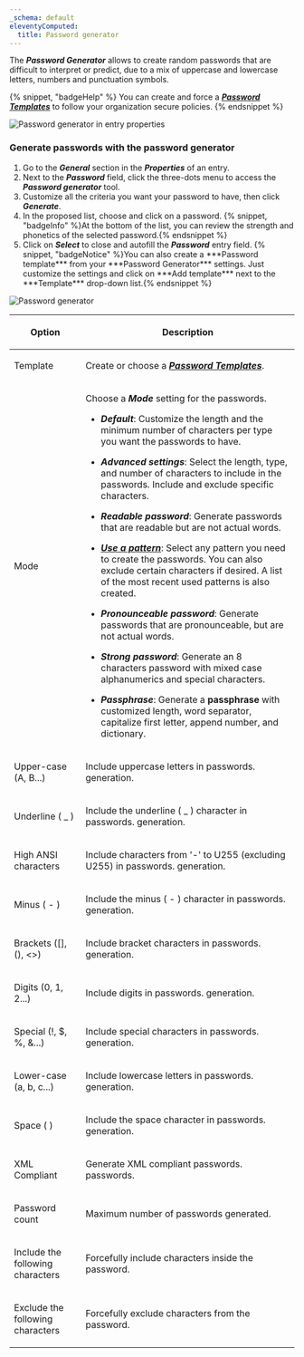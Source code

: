 ```yaml
---
_schema: default
eleventyComputed:
  title: Password generator
---
```

The ***Password Generator*** allows to create random passwords that are difficult to interpret or predict, due to a mix of uppercase and lowercase letters, numbers and punctuation symbols.

{% snippet, "badgeHelp" %}
You can create and force a [***Password Templates***](/server/web-interface/administration/templates/password-templates/) to follow your organization secure policies.
{% endsnippet %}

![Password generator in entry properties](https://cdnweb.devolutions.net/docs/docs_en_server_ServerOp4086.png)

### Generate passwords with the password generator

1. Go to the ***General*** section in the ***Properties*** of an entry.
2. Next to the ***Password*** field, click the three-dots menu to access the ***Password generator*** tool.
3. Customize all the criteria you want your password to have, then click ***Generate***.
4. In the proposed list, choose and click on a password. {% snippet, "badgeInfo" %}At the bottom of the list, you can review the strength and phonetics of the selected password.{% endsnippet %}
5. Click on ***Select*** to close and autofill the ***Password*** entry field. {% snippet, "badgeNotice" %}You can also create a \*\*\*Password template\*\*\* from your \*\*\*Password Generator\*\*\* settings. Just customize the settings and click on \*\*\*Add template\*\*\* next to the \*\*\*Template\*\*\* drop-down list.{% endsnippet %}

![Password generator](https://cdnweb.devolutions.net/docs/docs_en_server_ServerOp4085.png)

<table><thead><tr><th><p>Option</p></th><th><p>Description</p></th></tr></thead><tbody><tr><td><p>Template</p></td><td><p>Create or choose a <a href="/server/web-interface/administration/templates/password-templates/"><em><strong>Password Templates</strong></em></a>.</p></td></tr><tr><td><p>Mode</p></td><td><p>Choose a <em><strong>Mode</strong></em> setting for the passwords.</p><ul><li><p><em><strong>Default</strong></em>: Customize the length and the minimum number of characters per type you want the passwords to have.</p></li><li><p><em><strong>Advanced settings</strong></em>: Select the length, type, and number of characters to include in the passwords. Include and exclude specific characters.</p></li><li><p><em><strong>Readable password</strong></em>: Generate passwords that are readable but are not actual words.</p></li><li><p><a href="/server/web-interface/administration/templates/password-templates/use-a-pattern-password/"><em><strong>Use a pattern</strong></em></a>: Select any pattern you need to create the passwords. You can also exclude certain characters if desired. A list of the most recent used patterns is also created.</p></li><li><p><em><strong>Pronounceable password</strong></em>: Generate passwords that are pronounceable, but are not actual words.</p></li><li><p><em><strong>Strong password</strong></em>: Generate an 8 characters password with mixed case alphanumerics and special characters.</p></li><li><p><em><strong>Passphrase</strong></em>:<em><strong> </strong></em>Generate a <strong>passphrase</strong> with customized length, word separator, capitalize first letter, append number, and dictionary.</p></li></ul></td></tr><tr><td><p>Upper-case (A, B...)</p></td><td><p>Include uppercase letters in passwords. generation.</p></td></tr><tr><td><p>Underline ( _ )</p></td><td><p>Include the underline ( _ ) character in passwords. generation.</p></td></tr><tr><td><p>High ANSI characters</p></td><td><p>Include characters from '-' to U255 (excluding U255) in passwords. generation.</p></td></tr><tr><td><p>Minus ( - )</p></td><td><p>Include the minus ( - ) character in passwords. generation.</p></td></tr><tr><td><p>Brackets ([], (), &lt;&gt;)</p></td><td><p>Include bracket characters in passwords. generation.</p></td></tr><tr><td><p>Digits (0, 1, 2...)</p></td><td><p>Include digits in passwords. generation.</p></td></tr><tr><td><p>Special (!, $, %, &amp;...)</p></td><td><p>Include special characters in passwords. generation.</p></td></tr><tr><td><p>Lower-case (a, b, c...)</p></td><td><p>Include lowercase letters in passwords. generation.</p></td></tr><tr><td><p>Space ( )</p></td><td><p>Include the space character in passwords. generation.</p></td></tr><tr><td><p>XML Compliant</p></td><td><p>Generate XML compliant passwords. passwords.</p></td></tr><tr><td><p>Password count</p></td><td><p>Maximum number of passwords generated.</p></td></tr><tr><td><p>Include the following characters</p></td><td><p>Forcefully include characters inside the password.</p></td></tr><tr><td><p>Exclude the following characters</p></td><td><p>Forcefully exclude characters from the password.</p></td></tr></tbody></table>